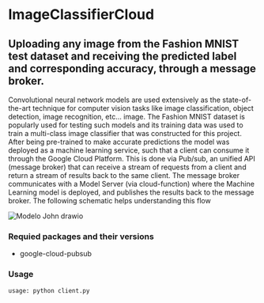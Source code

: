 # ImageClassifierCloud
## Uploading any image from the Fashion MNIST test dataset and receiving the predicted label and corresponding accuracy, through a message broker.

Convolutional neural network models are used extensively as the state-of-the-art technique for computer vision tasks like image classification, object detection, image recognition, etc... image. The Fashion MNIST dataset is popularly used for testing such models and its training data was used to train a multi-class image classifier that was constructed for this project. After being pre-trained to make accurate predictions the model was deployed as a machine learning service, such that a client can consume it through the Google Cloud Platform. This is done via Pub/sub, an unified API (message broker) that can receive a stream of requests from a client and return a stream of results back to the same client. The message broker communicates with a Model Server (via cloud-function) where the Machine Learning model is deployed, and publishes the results back to the message broker. The following schematic helps understanding this flow

![Modelo John drawio](https://user-images.githubusercontent.com/58306521/152159267-f94d220d-ee30-4279-9943-f6b44f8d2167.png)

### Requied packages and their versions
* google-cloud-pubsub

### Usage

```
usage: python client.py
